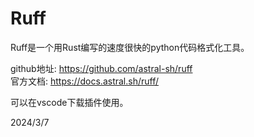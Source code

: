 # Ruff

Ruff是一个用Rust编写的速度很快的python代码格式化工具。  

github地址: https://github.com/astral-sh/ruff  
官方文档: https://docs.astral.sh/ruff/  

可以在vscode下载插件使用。  


2024/3/7  
